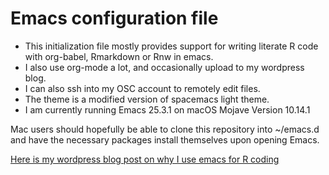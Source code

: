 # Emacs configuration file

* This initialization file mostly provides support for writing literate R code with org-babel, Rmarkdown or Rnw in emacs. 
* I also use org-mode a lot, and occasionally upload to my wordpress blog. 
* I can also ssh into my OSC account to remotely edit files.
* The theme is a modified version of spacemacs light theme.
* I am currently running Emacs 25.3.1 on macOS Mojave Version 10.14.1

Mac users should hopefully be able to clone this repository into ~/emacs.d and have the necessary packages install themselves upon opening Emacs.

[Here is my wordpress blog post on why I use emacs for R coding](https://thescientificshrimper.wordpress.com/2018/12/12/soapbox-rant-why-i-use-emacs-for-r-programming/)
